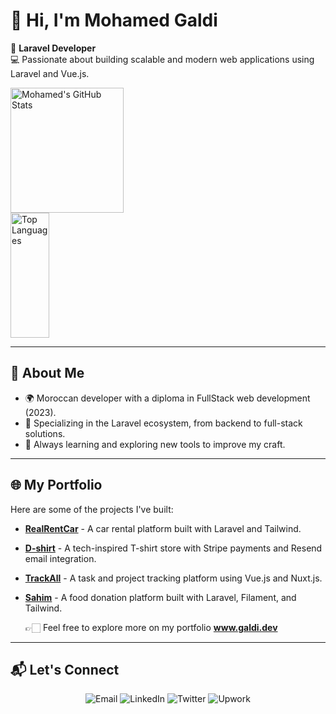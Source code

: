 # 👋 Hi, I'm Mohamed Galdi  

🎯 **Laravel Developer**  
💻 Passionate about building scalable and modern web applications using Laravel and Vue.js.

  <div>
    <img width="60%" height=200 src="https://github-readme-stats.vercel.app/api?username=Mohamed-Galdi&hide=issues,contribs&rank_icon=github&include_all_commits=true" alt="Mohamed's GitHub Stats" />
  </div>
  <div>
    <img width="35%" height=200 src="https://github-readme-stats.vercel.app/api/top-langs?username=Mohamed-Galdi&layout=compact&langs_count=8" alt="Top Languages" />
  </div>

---

## 🚀 About Me  
- 🌍 Moroccan developer with a diploma in FullStack web development (2023).  
- 🔧 Specializing in the Laravel ecosystem, from backend to full-stack solutions.  
- 🌱 Always learning and exploring new tools to improve my craft.  

---
## 🌐 My Portfolio  

Here are some of the projects I've built:

- **<a href="https://realrentcar.galdi.dev/" target="_blank">RealRentCar</a>** - A car rental platform built with Laravel and Tailwind.
- **<a href="https://d-shirts.galdi.dev/" target="_blank">D-shirt</a>** - A tech-inspired T-shirt store with Stripe payments and Resend email integration.
- **<a href="https://track-all-eta.vercel.app/" target="_blank">TrackAll</a>** - A task and project tracking platform using Vue.js and Nuxt.js.
- **<a href="https://sahem.galdi.dev/" target="_blank">Sahim</a>** - A food donation platform built with Laravel, Filament, and Tailwind.

  👉🏻 Feel free to explore more on my portfolio **<a href="https://www.galdi.dev" target="_blank">www.galdi.dev</a>**

---

## 📬 Let's Connect  
<p align="center">
  <a href="mailto:contact.galdi@gmail.com" target="_blank" style="text-decoration: none;">
    <img src="https://img.shields.io/badge/Email-D14836?style=for-the-badge&logo=gmail&logoColor=white" alt="Email" />
  </a>
  <a href="https://www.linkedin.com/in/mohamed-galdi/" target="_blank" style="text-decoration: none;">
    <img src="https://img.shields.io/badge/LinkedIn-0A66C2?style=for-the-badge&logo=linkedin&logoColor=white" alt="LinkedIn" />
  </a>
  <a href="https://x.com/GaldiMohamed" target="_blank" style="text-decoration: none;">
    <img src="https://img.shields.io/badge/Twitter(X)-1DA1F2?style=for-the-badge&logo=twitter&logoColor=white" alt="Twitter" />
  </a>
  <a href="https://www.upwork.com/freelancers/~01d2d1527bee5b7ead" target="_blank" style="text-decoration: none;">
    <img src="https://img.shields.io/badge/Upwork-6FDA44?style=for-the-badge&logo=upwork&logoColor=white" alt="Upwork" />
  </a>
</p>
